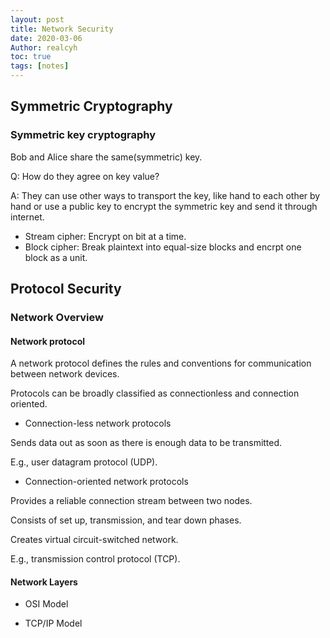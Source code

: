 ```yaml
---
layout: post
title: Network Security
date: 2020-03-06
Author: realcyh
toc: true
tags: [notes]
--- 
```


## Symmetric Cryptography

### Symmetric key cryptography

Bob and Alice share the same(symmetric) key.

Q: How do they agree on key value? 

A: They can use other ways to transport the key, like hand to each other by hand or use a public key to encrypt the symmetric key and send it through internet.

* Stream cipher: Encrypt on bit at a time.
* Block cipher: Break plaintext into equal-size blocks and encrpt one block as a unit.

## Protocol Security
 
### Network Overview

#### Network protocol

A network protocol defines the rules and conventions for communication between network devices.

Protocols can be broadly classified as connectionless and connection oriented.

* Connection-less network protocols

Sends data out as soon as there is enough data to be transmitted.

E.g., user datagram protocol (UDP).

* Connection-oriented network protocols

Provides a reliable connection stream between two nodes.

Consists of set up, transmission, and tear down phases.

Creates virtual circuit-switched network.

E.g., transmission control protocol (TCP).

#### Network Layers

* OSI Model

* TCP/IP Model




